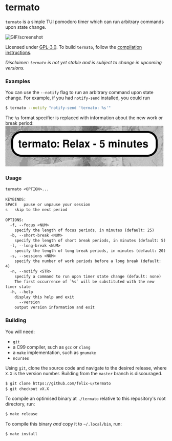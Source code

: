 # termato

`termato` is a simple TUI pomodoro timer which can run arbitrary commands upon state change.

![GIF/screenshot](./fix/this/path)

Licensed under [GPL-3.0](./LICENCE). To build `termato`, follow the [compilation instructions](#building).

*Disclaimer: `termato` is not yet stable and is subject to change in upcoming versions.*

### Examples

You can use the `--notify` flag to run an arbitrary command upon state change. For example, if you had `notify-send`
installed, you could run
```sh
$ termato --notify "notify-send 'termato: %s'"
```
The `%s` format specifier is replaced with information about the new work or break period:
![Notification screenshot](./notification_screenshot.png)


### Usage
```
termato <OPTION>...

KEYBINDS:
SPACE	pause or unpause your session
s	skip to the next period

OPTIONS:
  -f, --focus <NUM>
	specify the length of focus periods, in minutes (default: 25)
  -b, --short-break <NUM>
	specify the length of short break periods, in minutes (default: 5)
  -l, --long-break <NUM>
	specify the length of long break periods, in minutes (default: 20)
  -s, --sessions <NUM>
	specify the number of work periods before a long break (default: 4)
  -n, --notify <STR>
	specify a command to run upon timer state change (default: none)
	The first occurrence of `%s` will be substituted with the new timer state
  -h, --help
	display this help and exit
      --version
	output version information and exit
```

### Building

You will need:

- `git`
- a C99 compiler, such as `gcc` or `clang`
- a `make` implementation, such as `gnumake`
- `ncurses`

Using `git`, clone the source code and navigate to the desired release, where `X.X` is the version number. Building from
the `master` branch is discouraged.
```sh
$ git clone https://github.com/felix-u/termato
$ git checkout vX.X
```

To compile an optimised binary at `./termato` relative to this repository's root directory, run:
```sh
$ make release
```

To compile this binary *and* copy it to `~/.local/bin`, run:
```sh
$ make install
```
